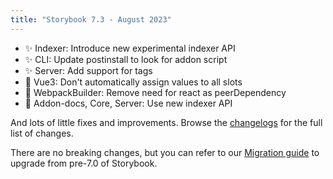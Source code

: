 ```yaml
---
title: "Storybook 7.3 - August 2023"
---
```


- ✨ Indexer: Introduce new experimental indexer API
- ✨ CLI: Update postinstall to look for addon script
- ✨ Server: Add support for tags
- 🐛 Vue3: Don't automatically assign values to all slots
- 🐛 WebpackBuilder: Remove need for react as peerDependency
- 🔧 Addon-docs, Core, Server: Use new indexer API

And lots of little fixes and improvements. Browse the [changelogs](https://github.com/storybookjs/storybook/blob/next/CHANGELOG.md) for the full list of changes.

There are no breaking changes, but you can refer to our
[Migration guide](https://storybook.js.org/migration-guides/7.0) to upgrade from
pre-7.0 of Storybook.

